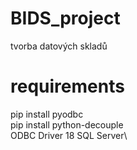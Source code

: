 # BIDS_project
tvorba datových skladů 

# requirements
pip install pyodbc\
pip install python-decouple\
ODBC Driver 18 SQL Server\
